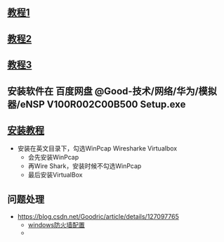 
## [教程1](https://www.bilibili.com/video/BV1Kt4y1Q7MJ/?p=2&spm_id_from=333.1007.top_right_bar_window_history.content.click&vd_source=92c7bed1a698c6429ef595582d338a69)
## [教程2](https://www.rsecc.cn/395.html)
## [教程3](https://www.bilibili.com/video/BV1X7411w7gZ/?spm_id_from=autoNext&vd_source=92c7bed1a698c6429ef595582d338a69)
## 安装软件在 百度网盘 @Good-技术/网络/华为/模拟器/eNSP V100R002C00B500 Setup.exe
## [安装教程](https://zhuanlan.zhihu.com/p/350394895)
- 安装在英文目录下，勾选WinPcap Wiresharke Virtualbox
  - 会先安装WinPcap
  - 再Wire Shark，安装时候不勾选WinPcap
  - 最后安装VirtualBox

## 问题处理
- https://blog.csdn.net/Goodric/article/details/127097765
  - [windows防火墙配置](https://blog.csdn.net/Goodric/article/details/127097765)
  - 
